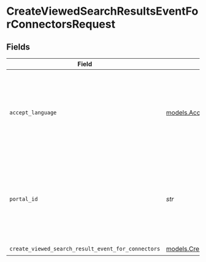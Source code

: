 # CreateViewedSearchResultsEventForConnectorsRequest


## Fields

| Field                                                                                                                           | Type                                                                                                                            | Required                                                                                                                        | Description                                                                                                                     | Example                                                                                                                         |
| ------------------------------------------------------------------------------------------------------------------------------- | ------------------------------------------------------------------------------------------------------------------------------- | ------------------------------------------------------------------------------------------------------------------------------- | ------------------------------------------------------------------------------------------------------------------------------- | ------------------------------------------------------------------------------------------------------------------------------- |
| `accept_language`                                                                                                               | [models.AcceptLanguage](../models/acceptlanguage.md)                                                                            | :heavy_check_mark:                                                                                                              | The Language locale accepted by the client (used for locale specific fields in resource representation and in error responses). | en-US                                                                                                                           |
| `portal_id`                                                                                                                     | *str*                                                                                                                           | :heavy_check_mark:                                                                                                              | The ID of the portal being accessed.<br><br>A portal ID is composed of a 2-4 letter prefix, followed by a dash and 4-15 digits. | PROD-1000                                                                                                                       |
| `create_viewed_search_result_event_for_connectors`                                                                              | [models.CreateViewedSearchResultEventForConnectors](../models/createviewedsearchresulteventforconnectors.md)                    | :heavy_check_mark:                                                                                                              | N/A                                                                                                                             |                                                                                                                                 |